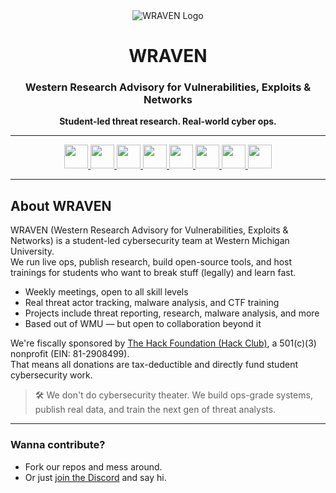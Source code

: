 <div align="center">

<picture>
  <source srcset="https://github.com/user-attachments/assets/756e2ad2-2427-4709-a41c-c05e5705c6fe" media="(prefers-color-scheme: dark)">
  <source srcset="https://github.com/user-attachments/assets/fc33aaef-ea57-482f-aba1-ec06be4e9bc6" media="(prefers-color-scheme: light)">
  <img src="https://github.com/user-attachments/assets/fc33aaef-ea57-482f-aba1-ec06be4e9bc6" alt="WRAVEN Logo">
</picture>

<h1>WRAVEN</h1>
<h3>Western Research Advisory for Vulnerabilities, Exploits & Networks</h3>
<p><strong>Student-led threat research. Real-world cyber ops.</strong></p>

</div>

---

<div align="center">
  <a href="https://wraven.org/" target="_blank">
    <img src="https://img.shields.io/static/v1?message=Website&logo=linkedin&label=&color=767676&logoColor=white&labelColor=&style=for-the-badge" height="38" />
  </a>
  <a href="https://blog.wraven.org/" target="_blank">
    <img src="https://img.shields.io/static/v1?message=Blog&logo=hashnode&label=&color=52CFC3&logoColor=white&labelColor=&style=for-the-badge" height="38" />
  </a>
  <a href="https://threat.wraven.org/" target="_blank">
    <img src="https://img.shields.io/static/v1?message=Threat Dashboard&logo=datadog&label=&color=ff4444&logoColor=white&labelColor=&style=for-the-badge" height="38" />
  </a>
  <a href="https://discord.wraven.org/" target="_blank">
    <img src="https://img.shields.io/static/v1?message=Discord&logo=discord&label=&color=5865F2&logoColor=white&labelColor=&style=for-the-badge" height="38" />
  </a>
  <a href="https://wraven.org/donate" target="_blank">
    <img src="https://img.shields.io/static/v1?message=Donate&logo=githubsponsors&label=&color=FF3366&logoColor=white&labelColor=&style=for-the-badge" height="38" />
  </a>
  <a href="https://linktr.ee/wravenproject" target="_blank">
    <img src="https://img.shields.io/static/v1?message=Linktree&logo=twitter&label=&color=09BA00&logoColor=white&labelColor=&style=for-the-badge" height="38" />
  </a>
  <a href="https://experiencewmu.wmich.edu/organization/wraven" target="_blank">
    <img src="https://img.shields.io/static/v1?message=ExperienceWMU&logo=linkedin&label=&color=FFA200&logoColor=white&labelColor=&style=for-the-badge" height="38" />
  </a>
  <a href="https://cclub.cs.wmich.edu/" target="_blank">
    <img src="https://img.shields.io/static/v1?message=Computer Club @ WMU&logo=linux&label=&color=8B5117&logoColor=white&labelColor=&style=for-the-badge" height="38" />
  </a>
</div>

---

## About WRAVEN

WRAVEN (Western Research Advisory for Vulnerabilities, Exploits & Networks) is a student-led cybersecurity team at Western Michigan University.  
We run live ops, publish research, build open-source tools, and host trainings for students who want to break stuff (legally) and learn fast.

- Weekly meetings, open to all skill levels  
- Real threat actor tracking, malware analysis, and CTF training  
- Projects include threat reporting, research, malware analysis, and more 
- Based out of WMU — but open to collaboration beyond it  

We're fiscally sponsored by [The Hack Foundation (Hack Club)](https://hackclub.com/bank), a 501(c)(3) nonprofit (EIN: 81-2908499).  
That means all donations are tax-deductible and directly fund student cybersecurity work.

> 🛠 We don't do cybersecurity theater. We build ops-grade systems, publish real data, and train the next gen of threat analysts.

---

### Wanna contribute?

- Fork our repos and mess around.  
- Or just [join the Discord](https://discord.wraven.org) and say hi.
